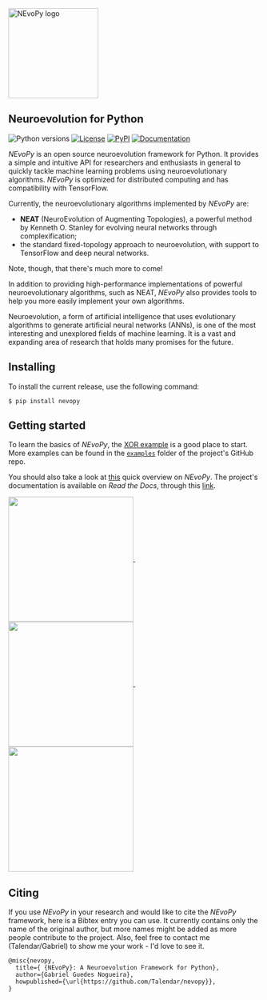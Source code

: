 <img src="https://github.com/Talendar/nevopy/blob/master/docs/imgs/nevopy.png?raw=true" width="180" alt="NEvoPy logo">

<h2> Neuroevolution for Python </h2>

![Python versions](https://img.shields.io/pypi/pyversions/nevopy)
[![License](https://img.shields.io/github/license/Talendar/nevopy)](https://github.com/Talendar/nevopy/blob/master/LICENSE)
[![PyPI](https://img.shields.io/pypi/v/nevopy)](https://pypi.org/project/nevopy/)
[![Documentation](https://img.shields.io/badge/api-reference-blue.svg)](https://nevopy.readthedocs.io/en/latest/index.html)

*NEvoPy* is an open source neuroevolution framework for Python. It provides a
simple and intuitive API for researchers and enthusiasts in general to quickly
tackle machine learning problems using neuroevolutionary algorithms. *NEvoPy* is
optimized for distributed computing and has compatibility with TensorFlow.

Currently, the neuroevolutionary algorithms implemented by *NEvoPy* are:

  * **NEAT** (NeuroEvolution of Augmenting Topologies), a powerful method by
    Kenneth O. Stanley for evolving neural networks through complexification;
  * the standard fixed-topology approach to neuroevolution, with support to
    TensorFlow and deep neural networks.

Note, though, that there's much more to come!

In addition to providing high-performance implementations of powerful
neuroevolutionary algorithms, such as NEAT, *NEvoPy* also provides tools to help
you more easily implement your own algorithms.

Neuroevolution, a form of artificial intelligence that uses evolutionary
algorithms to generate artificial neural networks (ANNs), is one of the most
interesting and unexplored fields of machine learning. It is a vast and
expanding area of research that holds many promises for the future.

<h2> Installing </h2>

To install the current release, use the following command:

```
$ pip install nevopy
```

<h2> Getting started </h2>

To learn the basics of *NEvoPy*, the
[XOR example](https://colab.research.google.com/github/Talendar/nevopy/blob/master/examples/xor/nevopy_xor_example.ipynb)
is a good place to start. More examples can be found in the
[`examples`](https://github.com/Talendar/nevopy/tree/master/examples) folder of
the project's GitHub repo.

You should also take a look at
[this](https://nevopy.readthedocs.io/en/latest/nevopy_overview.html) quick
overview on *NEvoPy*. The project's documentation is available on
*Read the Docs*, through this
[link](https://nevopy.readthedocs.io/en/latest/index.html).

<p>
  <a href="https://github.com/Talendar/nevopy/blob/master/examples/flappy_bird/flappy_bird_simple_neat.py">
    <img align="center" 
       src="https://github.com/Talendar/nevopy/blob/r0.1.0/docs/imgs/flappy_bird.gif?raw=true" 
       height="250"/>
  </a>
  &nbsp;&nbsp;&nbsp;
  <a href="https://github.com/Talendar/nevopy/blob/master/examples/lunar_lander/lunar_lander_neat.py">
    <img align="center" 
       src="https://github.com/Talendar/nevopy/blob/r0.1.0/docs/imgs/lunar_lander.gif?raw=true" 
       height="250"/>
  </a> 
  &nbsp;&nbsp;&nbsp;
  <a href="https://github.com/Talendar/nevopy/blob/master/examples/cart_pole/cart_pole_neat.py">
    <img align="center" 
       src="https://github.com/Talendar/nevopy/blob/r0.1.0/docs/imgs/cart_pole.gif?raw=true" 
       height="250"/>
  </a> 
</p>

<h2> Citing </h2>

If you use *NEvoPy* in your research and would like to cite the *NEvoPy*
framework, here is a Bibtex entry you can use. It currently contains only the
name of the original author, but more names might be added as more people
contribute to the project. Also, feel free to contact me (Talendar/Gabriel) to
show me your work - I'd love to see it.

```
@misc{nevopy,
  title={ {NEvoPy}: A Neuroevolution Framework for Python},
  author={Gabriel Guedes Nogueira},
  howpublished={\url{https://github.com/Talendar/nevopy}},   
}
```
